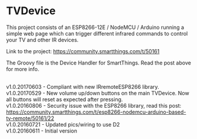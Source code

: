 # TVDevice

This project consists of an ESP8266-12E / NodeMCU / Arduino running a simple web page which can trigger different infrared commands to control your TV and other IR devices.

Link to the project: https://community.smartthings.com/t/50161

The Groovy file is the Device Handler for SmartThings. Read the post above for more info.

</br>v1.0.20170603 - Compliant with new IRremoteESP8266 library.
</br>v1.0.20170529 - New volume up/down buttons on the main TVDevice. Now all buttons will reset as expected after pressing.
</br>v1.0.20160806 - Security issue with the ESP8266 library, read this post: https://community.smartthings.com/t/esp8266-nodemcu-arduino-based-tv-remote/50161/22
</br>v1.0.20160721 - Updated pics/wiring to use D2
</br>v1.0.20160611 - Initial version
</br>
